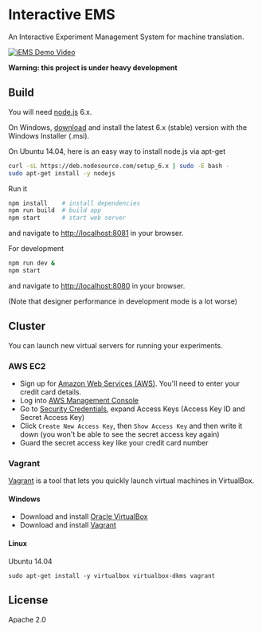 # Interactive EMS

An Interactive Experiment Management System for machine translation.

[![iEMS Demo Video](http://img.youtube.com/vi/BRu9kYJ9-iE/0.jpg)](http://www.youtube.com/watch?v=BRu9kYJ9-iE "iEMS Demo Video")

**Warning: this project is under heavy development**

## Build

You will need [node.js](https://nodejs.org/en/) 6.x.

On Windows, [download](https://nodejs.org/dist/v6.1.0/node-v6.1.0-x64.msi) and install the latest 6.x (stable) version with the Windows Installer (.msi).

On Ubuntu 14.04, here is an easy way to install node.js via apt-get

```bash
curl -sL https://deb.nodesource.com/setup_6.x | sudo -E bash -
sudo apt-get install -y nodejs
```

Run it

```bash
npm install    # install dependencies
npm run build  # build app
npm start      # start web server
```

and navigate to [http://localhost:8081](http://localhost:8081) in your browser.

For development

```bash
npm run dev &
npm start
```

and navigate to [http://localhost:8080](http://localhost:8080) in your browser.

(Note that designer performance in development mode is a lot worse)

## Cluster

You can launch new virtual servers for running your experiments.

### AWS EC2

* Sign up for [Amazon Web Services (AWS)](https://aws.amazon.com/getting-started/). You'll need to enter your credit card details.
* Log into [AWS Management Console](https://console.aws.amazon.com/console/home)
* Go to [Security Credentials](https://console.aws.amazon.com/iam/home#security_credential), expand Access Keys (Access Key ID and Secret Access Key)
* Click `Create New Access Key`, then `Show Access Key` and then write it down (you won't be able to see the secret access key again)
* Guard the secret access key like your credit card number

### Vagrant

[Vagrant](https://www.vagrantup.com/) is a tool that lets you quickly launch virtual machines in VirtualBox.

#### Windows

* Download and install [Oracle VirtualBox](https://www.virtualbox.org/wiki/Downloads)
* Download and install [Vagrant](https://www.vagrantup.com/downloads.html)

#### Linux

Ubuntu 14.04

```
sudo apt-get install -y virtualbox virtualbox-dkms vagrant
```

## License

Apache 2.0
